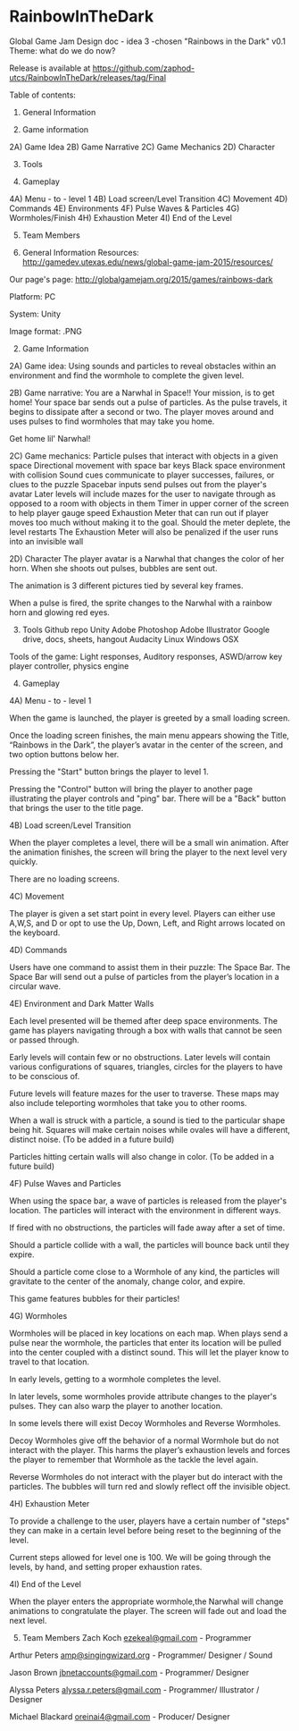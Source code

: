 # RainbowInTheDark

Global Game Jam
Design doc - idea 3 -chosen
"Rainbows in the Dark" v0.1
Theme: what do we do now?

Release is available at https://github.com/zaphod-utcs/RainbowInTheDark/releases/tag/Final

Table of contents:

1) General Information

2) Game information

2A) Game Idea
2B) Game Narrative
2C) Game Mechanics
2D) Character

3) Tools

4) Gameplay

4A) Menu - to - level 1
4B) Load screen/Level Transition
4C) Movement
4D) Commands
4E) Environments
4F) Pulse Waves & Particles 
4G) Wormholes/Finish
4H) Exhaustion Meter
4I) End of the Level

5) Team Members








1) General Information
Resources: 
http://gamedev.utexas.edu/news/global-game-jam-2015/resources/

Our page's page:
http://globalgamejam.org/2015/games/rainbows-dark

Platform:
PC

System:
Unity

Image format:
.PNG





















2) Game Information

2A) Game idea:
Using sounds and particles to reveal obstacles within an environment and find the wormhole to complete the given level. 

2B) Game narrative:
You are a Narwhal in Space!! Your mission, is to get home! Your space bar sends out a pulse of particles. As the pulse travels, it begins to dissipate after a second or two. The player moves around and uses pulses to find wormholes that may take you home.

Get home lil' Narwhal!

2C) Game mechanics:
Particle pulses that interact with objects in a given space
Directional movement with space bar keys
Black space environment with collision 
Sound cues communicate to player successes, failures, or clues to the puzzle 
Spacebar inputs send pulses out from the player's avatar 
Later levels will include mazes for the user to navigate through as opposed to a room with objects in them
Timer in upper corner of the screen to help player gauge speed
Exhaustion Meter that can run out if player moves too much without making it to the goal. Should the meter deplete, the level restarts
The Exhaustion Meter will also be penalized if the user runs into an invisible wall

2D) Character
The player avatar is a Narwhal that changes the color of her horn. When she shoots out pulses, bubbles are sent out. 

The animation is 3 different pictures tied by several key frames. 

When a pulse is fired, the sprite changes to the Narwhal with a rainbow horn and glowing red eyes. 







3) Tools
Github repo
Unity
Adobe Photoshop
Adobe Illustrator
Google drive, docs, sheets, hangout
Audacity
Linux
Windows
OSX

Tools of the game:
Light responses, Auditory responses, ASWD/arrow key player controller, physics engine
























4) Gameplay

4A) Menu - to - level 1

When the game is launched, the player is greeted by a small loading screen.

Once the loading screen finishes, the main menu appears showing the Title, “Rainbows in the Dark”, the player’s avatar in the center of the screen, and two option buttons below her. 

Pressing the "Start" button brings the player to level 1.

Pressing the "Control" button will bring the player to another page illustrating the player controls and "ping" bar. There will be a "Back" button that brings the user to the title page.


4B) Load screen/Level Transition

When the player completes a level, there will be a small win animation. After the animation finishes, the screen will bring the player to the next level very quickly. 

There are no loading screens. 


4C) Movement

The player is given a set start point in every level. Players can either use A,W,S, and D or opt to use the Up, Down, Left, and Right arrows located on the keyboard. 


4D) Commands

Users have one command to assist them in their puzzle: The Space Bar. The Space Bar will send out a pulse of particles from the player’s location in a circular wave. 



4E) Environment and Dark Matter Walls

Each level presented will be themed after deep space environments. The game has players navigating through a box with walls that cannot be seen or passed through. 

Early levels will contain few or no obstructions. Later levels will contain various configurations of squares, triangles, circles for the players to have to be conscious of. 

Future levels will feature mazes for the user to traverse. These maps may also include teleporting wormholes that take you to other rooms. 

When a wall is struck with a particle, a sound is tied to the particular shape being hit. Squares will make certain noises while ovales will have a different, distinct noise. (To be added in a future build)

Particles hitting certain walls will also change in color. (To be added in a future build)

4F) Pulse Waves and Particles

When using the space bar, a wave of particles is released from the player's location. The particles will interact with the environment in different ways. 

If fired with no obstructions, the particles will fade away after a set of time.

Should a particle collide with a wall, the particles will bounce back until they expire.

Should a particle come close to a Wormhole of any kind, the particles will gravitate to the center of the anomaly, change color, and expire. 

This game features bubbles for their particles!

4G) Wormholes

Wormholes will be placed in key locations on each map. When plays send a pulse near the wormhole, the particles that enter its location will be pulled into the center coupled with a distinct sound. This will let the player know to travel to that location. 

In early levels, getting to a wormhole completes the level. 

In later levels, some wormholes provide attribute changes to the player's pulses. They can also warp the player to another location. 

In some levels there will exist Decoy Wormholes and Reverse Wormholes.

Decoy Wormholes give off the behavior of a normal Wormhole but do not interact with the player. This harms the player’s exhaustion levels and forces the player to remember that Wormhole as the tackle the level again.

Reverse Wormholes do not interact with the player but do interact with the particles. The bubbles will turn red and slowly reflect off the invisible object.


4H) Exhaustion Meter

To provide a challenge to the user, players have a certain number of "steps" they can make in a certain level before being reset to the beginning of the level. 

Current steps allowed for level one is 100. We will be going through the levels, by hand, and setting proper exhaustion rates.

4I) End of the Level

When the player enters the appropriate wormhole,the Narwhal will change animations to congratulate the player. The screen will fade out and load the next level. 
 




















5) Team Members
Zach Koch ezekeal@gmail.com	- Programmer 

Arthur Peters	amp@singingwizard.org	- Programmer/ Designer / Sound

Jason Brown	jbnetaccounts@gmail.com - Programmer/ Designer
 
Alyssa Peters	alyssa.r.peters@gmail.com - Programmer/ Illustrator / Designer

Michael Blackard oreinai4@gmail.com - Producer/ Designer 








